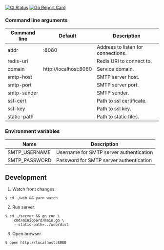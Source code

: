 [![CI Status](https://github.com/ngalaiko/miniboard/workflows/CI/badge.svg)](https://github.com/ngalaiko/miniboard/actions)
[![Go Report Card](https://goreportcard.com/badge/github.com/ngalaiko/miniboard)](https://goreportcard.com/report/github.com/ngalaiko/miniboard)

### Command line arguments

| Command line            | Default                  | Description                                      |
| ----------------------- | ------------------------ | ------------------------------------------------ |
| addr                    | :8080                    | Address to listen for connections.               |
| redis-uri               |                          | Redis URI to connect to.                         |
| domain                  | http://localhost:8080    | Service domain.                                  |
| smtp-host               |                          | SMTP server host.                                |
| smtp-port               |                          | SMTP server port.                                |
| smtp-sender             |                          | SMTP sender.                                     |
| ssl-cert                |                          | Path to ssl certificate.                         |
| ssl-key                 |                          | Path to ssl key.                                 |
| static-path             |                          | Path to static files.

### Environment variables

| Name                       | Description                                      |
| -------------------------- | ------------------------------------------------ |
| SMTP_USERNAME              | Username for SMTP server authentication          |
| SMTP_PASSWORD              | Password for SMTP server authentication          |

## Development

1. Watch front changes:

```
$ cd ./web && yarn watch
```

2. Run server: 

```
$ cd ./server && go run \ 
    cmd/miniboard/main.go \
    --static-path=../web/dist
```

3. Open browser

```
$ open http://localhost:8080
```
